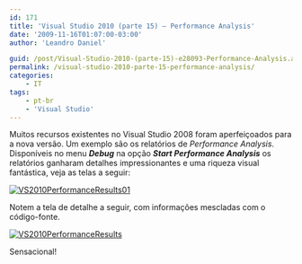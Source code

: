 ```yaml
---
id: 171
title: 'Visual Studio 2010 (parte 15) – Performance Analysis'
date: '2009-11-16T01:07:00-03:00'
author: 'Leandro Daniel'

guid: /post/Visual-Studio-2010-(parte-15)-e28093-Performance-Analysis.aspx
permalink: /visual-studio-2010-parte-15-performance-analysis/
categories:
    - IT
tags:
    - pt-br
    - 'Visual Studio'
---
```


Muitos recursos existentes no Visual Studio 2008 foram aperfeiçoados para a nova versão. Um exemplo são os relatórios de *Performance Analysis*. Disponíveis no menu ***Debug*** na opção ***Start Performance Analysis*** os relatórios ganharam detalhes impressionantes e uma riqueza visual fantástica, veja as telas a seguir:

[![VS2010PerformanceResults01](http://leandrodaniel.com/pics/WindowsLiveWriter/VisualStudio2010parte15PerformanceAnalys/0C098088/VS2010PerformanceResults01_thumb.gif "VS2010PerformanceResults01")](http://leandrodaniel.com/pics/WindowsLiveWriter/VisualStudio2010parte15PerformanceAnalys/74BE7C16/VS2010PerformanceResults01.gif)

Notem a tela de detalhe a seguir, com informações mescladas com o código-fonte.

[![VS2010PerformanceResults](http://leandrodaniel.com/pics/WindowsLiveWriter/VisualStudio2010parte15PerformanceAnalys/616D9FAA/VS2010PerformanceResults_thumb.gif "VS2010PerformanceResults")](http://leandrodaniel.com/pics/WindowsLiveWriter/VisualStudio2010parte15PerformanceAnalys/58611429/VS2010PerformanceResults.gif)

Sensacional!
